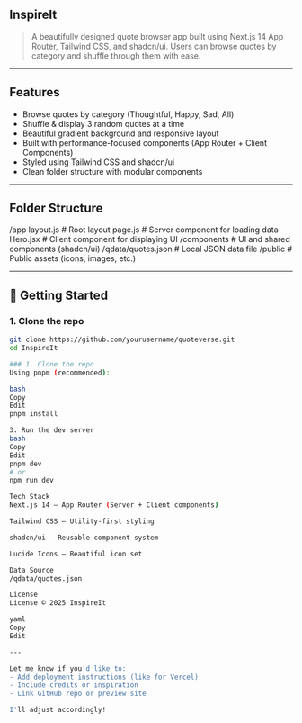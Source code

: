 ## InspireIt

>  A beautifully designed quote browser app built using Next.js 14 App Router, Tailwind CSS, and shadcn/ui. Users can browse quotes by category and shuffle through them with ease.

---


## Features

- Browse quotes by category (Thoughtful, Happy, Sad, All)
- Shuffle & display 3 random quotes at a time
- Beautiful gradient background and responsive layout
- Built with performance-focused components (App Router + Client Components)
- Styled using Tailwind CSS and shadcn/ui
- Clean folder structure with modular components

---

## Folder Structure

/app
layout.js # Root layout
page.js # Server component for loading data
Hero.jsx # Client component for displaying UI
/components # UI and shared components (shadcn/ui)
/qdata/quotes.json # Local JSON data file
/public # Public assets (icons, images, etc.)


---

## 🚀 Getting Started

### 1. Clone the repo

```bash
git clone https://github.com/yourusername/quoteverse.git
cd InspireIt

### 1. Clone the repo
Using pnpm (recommended):

bash
Copy
Edit
pnpm install

3. Run the dev server
bash
Copy
Edit
pnpm dev
# or
npm run dev

Tech Stack
Next.js 14 – App Router (Server + Client components)

Tailwind CSS – Utility-first styling

shadcn/ui – Reusable component system

Lucide Icons – Beautiful icon set

Data Source
/qdata/quotes.json

License
License © 2025 InspireIt

yaml
Copy
Edit

---

Let me know if you'd like to:
- Add deployment instructions (like for Vercel)
- Include credits or inspiration
- Link GitHub repo or preview site

I'll adjust accordingly!
